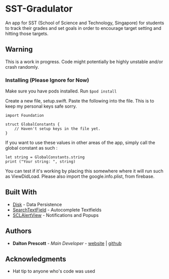 # SST-Gradulator
An app for SST (School of Science and Technology, Singapore) for students to track their grades and set goals in order to encourage target setting and hitting those targets.

## Warning

This is a work in progress. Code might potentially be highly unstable and/or crash randomly.

### Installing (Please Ignore for Now)

Make sure you have pods installed. Run ``` $pod install ```

Create a new file, setup.swift. Paste the following into the file. This is to keep my personal keys safe sorry.

```
import Foundation

struct GlobalConstants {
    // Haven't setup keys in the file yet.
}
```

If you want to use these values in other areas of the app, simply call the global constant as such :

```
let string = GlobalConstants.string
print ("Your string: ", string)
```

You can test if it's working by placing this somewhere where it will run such as ViewDidLoad.
Please also import the google.info.plist, from firebase.

## Built With

* [Disk](https://github.com/saoudrizwan/Disk) - Data Persistence
* [SearchTextField](https://github.com/apasccon/SearchTextField) - Autocomplete Textfields
* [SCLAlertView](https://github.com/vikmeup/SCLAlertView-Swift) - Notifications and Popups


## Authors

* **Dalton Prescott** - *Main Developer* - [website](http://www.daltonprescott.com) | [github](https://github.com/dustarion)

## Acknowledgments
* Hat tip to anyone who's code was used

